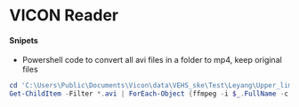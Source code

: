 # VICON Reader

#### Snipets
- Powershell code to convert all avi files in a folder to mp4, keep original files
```powershell
cd 'C:\Users\Public\Documents\Vicon\data\VEHS_ske\Test\Leyang\Upper_lim_angles'
Get-ChildItem -Filter *.avi | ForEach-Object {ffmpeg -i $_.FullName -c:v copy -c:a copy -y "$($_.DirectoryName)/$($_.BaseName).mp4"}

```